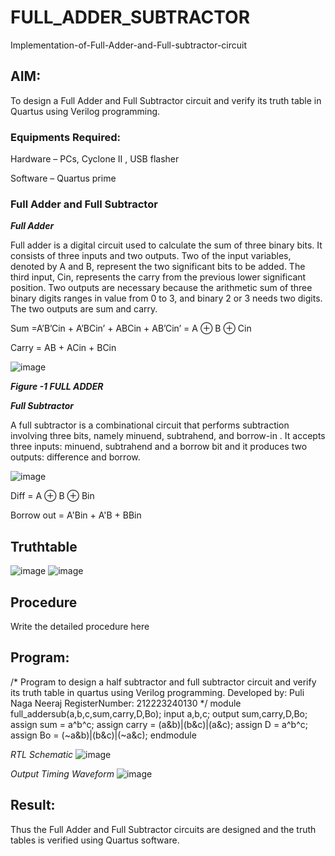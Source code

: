 # FULL_ADDER_SUBTRACTOR

Implementation-of-Full-Adder-and-Full-subtractor-circuit

## AIM:

To design a Full Adder and Full Subtractor circuit and verify its truth table in Quartus using Verilog programming.

### Equipments Required:

Hardware – PCs, Cyclone II , USB flasher

Software – Quartus prime

### Full Adder and Full Subtractor

***Full Adder***

Full adder is a digital circuit used to calculate the sum of three binary bits. It consists of three inputs and two outputs. Two of the input variables, denoted by A and B, represent the two significant bits to be added. The third input, Cin, represents the carry from the previous lower significant position. Two outputs are necessary because the arithmetic sum of three binary digits ranges in value from 0 to 3, and binary 2 or 3 needs two digits. The two outputs are sum and carry.

Sum =A’B’Cin + A’BCin’ + ABCin + AB’Cin’ = A ⊕ B ⊕ Cin 

Carry = AB + ACin + BCin

![image](https://github.com/naavaneetha/FULL_ADDER_SUBTRACTOR/assets/154305477/0f30ba51-5ffb-4198-845f-18e054f675e7)

***Figure -1 FULL ADDER***

***Full Subtractor***

A full subtractor is a combinational circuit that performs subtraction involving three bits, namely minuend, subtrahend, and borrow-in . It accepts three inputs: minuend, subtrahend and a borrow bit and it produces two outputs: difference and borrow.

![image](https://github.com/naavaneetha/FULL_ADDER_SUBTRACTOR/assets/154305477/02b24f51-ab51-4304-9ad6-7b81ffc1ead5)

Diff = A ⊕ B ⊕ Bin 

Borrow out = A'Bin + A'B + BBin

## Truthtable
![image](https://github.com/23004426/FULL_ADDER_SUBTRACTOR/assets/144979327/fcdbd408-57a3-4771-89b6-b94543ac1efb)
![image](https://github.com/23004426/FULL_ADDER_SUBTRACTOR/assets/144979327/964b3ae3-ad26-4512-841e-4196875a4e8d)

## Procedure

Write the detailed procedure here

## Program:

/* Program to design a half subtractor and full subtractor circuit and verify its truth table in quartus using Verilog programming. 
Developed by: Puli Naga Neeraj
RegisterNumber: 212223240130
*/
module full_addersub(a,b,c,sum,carry,D,Bo);
input a,b,c;
output sum,carry,D,Bo;
assign sum = a^b^c;
assign carry = (a&b)|(b&c)|(a&c);
assign D = a^b^c;
assign Bo = (~a&b)|(b&c)|(~a&c);
endmodule


*RTL Schematic*
![image](https://github.com/23004426/FULL_ADDER_SUBTRACTOR/assets/144979327/1910862b-efcf-40be-9e0d-3b4b70da275e)

*Output Timing Waveform*
![image](https://github.com/23004426/FULL_ADDER_SUBTRACTOR/assets/144979327/6720023f-9bb3-4425-8c54-8d85c0fdc6df)

## Result:

Thus the Full Adder and Full Subtractor circuits are designed and the truth tables is verified using Quartus software.
